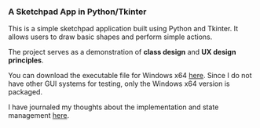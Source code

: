 ### A Sketchpad App in Python/Tkinter

This is a simple sketchpad application built using Python and Tkinter. It allows users to draw basic shapes and perform simple actions. 

The project serves as a demonstration of **class design** and **UX design principles**.

You can download the executable file for Windows x64 [here](https://github.com/frank-labs/SketchPad/releases). Since I do not have other GUI systems for testing, only the Windows x64 version is packaged.

I have journaled my thoughts about the implementation and state management [here](https://frank-labs.github.io/posts/sketchpad-state-management/).
